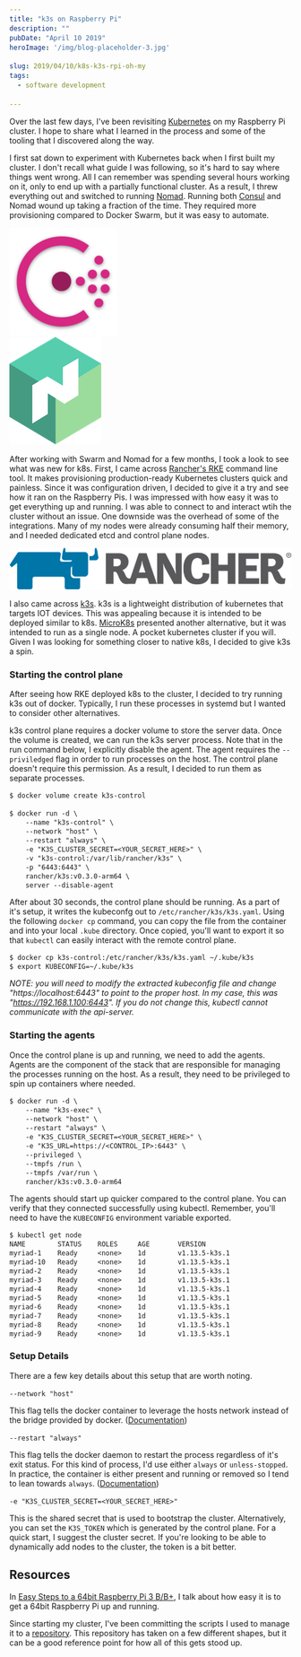 ```yaml
---
title: "k3s on Raspberry Pi"
description: ""
pubDate: "April 10 2019"
heroImage: '/img/blog-placeholder-3.jpg'

slug: 2019/04/10/k8s-k3s-rpi-oh-my
tags:
  - software development

---
```


Over the last few days, I've been revisiting [Kubernetes](https://kubernetes.io) on my Raspberry Pi cluster.
I hope to share what I learned in the process and some of the tooling that I discovered along the way.

<!--more-->

I first sat down to experiment with Kubernetes back when I first built my cluster.
I don't recall what guide I was following, so it's hard to say where things went wrong.
All I can remember was spending several hours working on it, only to end up with a partially functional cluster.
As a result, I threw everything out and switched to running [Nomad](https://www.nomadproject.io).
Running both [Consul](https://www.consul.io/) and Nomad wound up taking a fraction of the time.
They required more provisioning compared to Docker Swarm, but it was easy to automate.

<div class="row text-center">
  <div class="col-xs-12 col-sm-1"></div>
  <div class="col-xs-6 col-sm-5">
    <img title="Consul" alt="Consul" src="/img/consul.png">
  </div>
  <div class="col-xs-6 col-sm-5">
    <img title="Nomad" alt="Nomad" src="/img/nomad.png">
  </div>
  <div class="col-xs-12 col-sm-1"></div>
</div>
<p></p>

After working with Swarm and Nomad for a few months, I took a look to see what was new for k8s.
First, I came across [Rancher's RKE](https://github.com/rancher/rke) command line tool.
It makes provisioning production-ready Kubernetes clusters quick and painless.
Since it was configuration driven, I decided to give it a try and see how it ran on the Raspberry Pis.
I was impressed with how easy it was to get everything up and running.
I was able to connect to and interact wtih the cluster without an issue.
One downside was the overhead of some of the integrations.
Many of my nodes were already consuming half their memory, and I needed dedicated etcd and control plane nodes.

<div class="text-center">
  <img title="rancher" alt="Rancher" src="/img/rancher.png">
</div>
<p></p>

I also came across [k3s](https://k3s.io/).
k3s is a lightweight distribution of kubernetes that targets IOT devices.
This was appealing because it is intended to be deployed similar to k8s.
[MicroK8s](https://microk8s.io) presented another alternative, but it was intended to run as a single node.
A pocket kubernetes cluster if you will.
Given I was looking for something closer to native k8s, I decided to give k3s a spin.

### Starting the control plane

After seeing how RKE deployed k8s to the cluster, I decided to try running k3s out of docker.
Typically, I run these processes in systemd but I wanted to consider other alternatives.

k3s control plane requires a docker volume to store the server data.
Once the volume is created, we can run the k3s server process.
Note that in the run command below, I explicitly disable the agent.
The agent requires the `--priviledged` flag in order to run processes on the host.
The control plane doesn't require this permission.
As a result, I decided to run them as separate processes.

```
$ docker volume create k3s-control

$ docker run -d \
    --name "k3s-control" \
    --network "host" \
    --restart "always" \
    -e "K3S_CLUSTER_SECRET=<YOUR_SECRET_HERE>" \
    -v "k3s-control:/var/lib/rancher/k3s" \
    -p "6443:6443" \
    rancher/k3s:v0.3.0-arm64 \
    server --disable-agent
```
<p></p>

After about 30 seconds, the control plane should be running.
As a part of it's setup, it writes the kubeconfg out to `/etc/rancher/k3s/k3s.yaml`.
Using the following `docker cp` command, you can copy the file from the container and into your local `.kube` directory.
Once copied, you'll want to export it so that `kubectl` can easily interact with the remote control plane.

```
$ docker cp k3s-control:/etc/rancher/k3s/k3s.yaml ~/.kube/k3s
$ export KUBECONFIG=~/.kube/k3s
```
<p></p>

_NOTE: you will need to modify the extracted kubeconfig file and change "https://localhost:6443" to point to the proper host._
_In my case, this was "https://192.168.1.100:6443"._
_If you do not change this, kubectl cannot communicate with the api-server._

### Starting the agents

Once the control plane is up and running, we need to add the agents.
Agents are the component of the stack that are responsible for managing the processes running on the host.
As a result, they need to be privileged to spin up containers where needed.

```
$ docker run -d \
    --name "k3s-exec" \
    --network "host" \
    --restart "always" \
    -e "K3S_CLUSTER_SECRET=<YOUR_SECRET_HERE>" \
    -e "K3S_URL=https://<CONTROL_IP>:6443" \
    --privileged \
    --tmpfs /run \
    --tmpfs /var/run \
    rancher/k3s:v0.3.0-arm64
```
<p></p>

The agents should start up quicker compared to the control plane.
You can verify that they connected successfully using kubectl.
Remember, you'll need to have the `KUBECONFIG` environment variable exported.

```
$ kubectl get node
NAME        STATUS    ROLES     AGE       VERSION
myriad-1    Ready     <none>    1d        v1.13.5-k3s.1
myriad-10   Ready     <none>    1d        v1.13.5-k3s.1
myriad-2    Ready     <none>    1d        v1.13.5-k3s.1
myriad-3    Ready     <none>    1d        v1.13.5-k3s.1
myriad-4    Ready     <none>    1d        v1.13.5-k3s.1
myriad-5    Ready     <none>    1d        v1.13.5-k3s.1
myriad-6    Ready     <none>    1d        v1.13.5-k3s.1
myriad-7    Ready     <none>    1d        v1.13.5-k3s.1
myriad-8    Ready     <none>    1d        v1.13.5-k3s.1
myriad-9    Ready     <none>    1d        v1.13.5-k3s.1
```
<p></p>

### Setup Details

There are a few key details about this setup that are worth noting.

`--network "host"`

This flag tells the docker container to leverage the hosts network instead of the bridge provided by docker.
([Documentation](https://docs.docker.com/engine/reference/run/#network-settings))

`--restart "always"`

This flag tells the docker daemon to restart the process regardless of it's exit status.
For this kind of process, I'd use either `always` or `unless-stopped`.
In practice, the container is either present and running or removed so I tend to lean towards `always`.
([Documentation](https://docs.docker.com/engine/reference/run/#restart-policies---restart))

`-e "K3S_CLUSTER_SECRET=<YOUR_SECRET_HERE>"`

This is the shared secret that is used to bootstrap the cluster.
Alternatively, you can set the `K3S_TOKEN` which is generated by the control plane.
For a quick start, I suggest the cluster secret.
If you're looking to be able to dynamically add nodes to the cluster, the token is a bit better.

## Resources
In [Easy Steps to a 64bit Raspberry Pi 3 B/B+](/blog/2019/03/17/64bit-raspberry-pi/), I talk about how easy it is to get a 64bit Raspberry Pi up and running.

Since starting my cluster, I've been committing the scripts I used to manage it to a [repository](https://github.com/mjpitz/terraform-rpi).
This repository has taken on a few different shapes, but it can be a good reference point for how all of this gets stood up.
